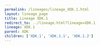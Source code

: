 ```yaml
---
permalink: /lineages/lineage_XDK.1.html
layout: lineage_page
title: Lineage XDK.1
redirect_to: ../lineage.html?lineage=XDK.1
lineage: XDK.1
parent: XDK
children: ['XDK.1', 'XDK.1.1', 'XDK.1.2']
---
```

